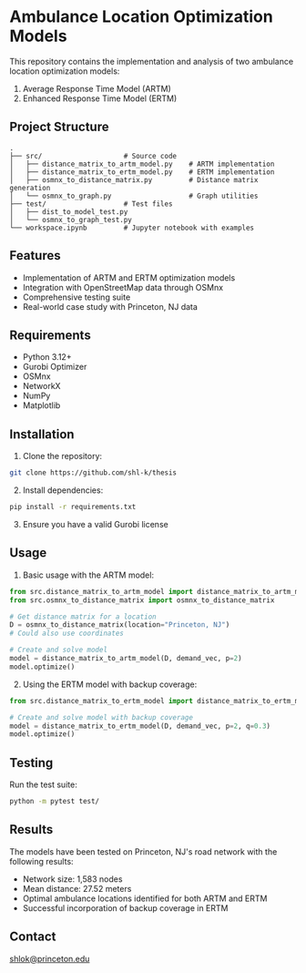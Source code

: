 # Ambulance Location Optimization Models

This repository contains the implementation and analysis of two ambulance location optimization models:
1. Average Response Time Model (ARTM)
2. Enhanced Response Time Model (ERTM)

## Project Structure

```
.
├── src/                    # Source code
│   ├── distance_matrix_to_artm_model.py    # ARTM implementation
│   ├── distance_matrix_to_ertm_model.py    # ERTM implementation
│   ├── osmnx_to_distance_matrix.py         # Distance matrix generation
│   └── osmnx_to_graph.py                   # Graph utilities
├── test/                   # Test files
│   ├── dist_to_model_test.py
│   └── osmnx_to_graph_test.py
└── workspace.ipynb         # Jupyter notebook with examples
```

## Features

- Implementation of ARTM and ERTM optimization models
- Integration with OpenStreetMap data through OSMnx
- Comprehensive testing suite
- Real-world case study with Princeton, NJ data

## Requirements

- Python 3.12+
- Gurobi Optimizer
- OSMnx
- NetworkX
- NumPy
- Matplotlib

## Installation

1. Clone the repository:
```bash
git clone https://github.com/shl-k/thesis
```

2. Install dependencies:
```bash
pip install -r requirements.txt
```

3. Ensure you have a valid Gurobi license

## Usage

1. Basic usage with the ARTM model:
```python
from src.distance_matrix_to_artm_model import distance_matrix_to_artm_model
from src.osmnx_to_distance_matrix import osmnx_to_distance_matrix

# Get distance matrix for a location
D = osmnx_to_distance_matrix(location="Princeton, NJ")
# Could also use coordinates

# Create and solve model
model = distance_matrix_to_artm_model(D, demand_vec, p=2)
model.optimize()
```

2. Using the ERTM model with backup coverage:
```python
from src.distance_matrix_to_ertm_model import distance_matrix_to_ertm_model

# Create and solve model with backup coverage
model = distance_matrix_to_ertm_model(D, demand_vec, p=2, q=0.3)
model.optimize()
```

## Testing

Run the test suite:
```bash
python -m pytest test/
```

## Results

The models have been tested on Princeton, NJ's road network with the following results:
- Network size: 1,583 nodes
- Mean distance: 27.52 meters
- Optimal ambulance locations identified for both ARTM and ERTM
- Successful incorporation of backup coverage in ERTM


## Contact

shlok@princeton.edu
